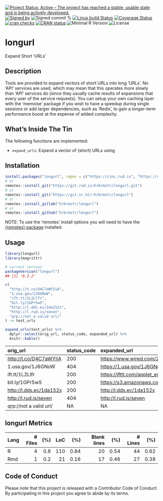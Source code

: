 
[![Project Status: Active – The project has reached a stable, usable
state and is being actively
developed.](https://www.repostatus.org/badges/latest/active.svg)](https://www.repostatus.org/#active)
[![Signed
by](https://img.shields.io/badge/Keybase-Verified-brightgreen.svg)](https://keybase.io/hrbrmstr)
![Signed commit
%](https://img.shields.io/badge/Signed_Commits-100%25-lightgrey.svg)
[![Linux build
Status](https://travis-ci.org/hrbrmstr/longurl.svg?branch=master)](https://travis-ci.org/hrbrmstr/longurl)
[![Coverage
Status](https://codecov.io/gh/hrbrmstr/longurl/branch/master/graph/badge.svg)](https://codecov.io/gh/hrbrmstr/longurl)
[![cran
checks](https://cranchecks.info/badges/worst/longurl)](https://cranchecks.info/pkgs/longurl)
[![CRAN
status](https://www.r-pkg.org/badges/version/longurl)](https://www.r-pkg.org/pkg/longurl)
![Minimal R
Version](https://img.shields.io/badge/R%3E%3D-3.6.0-blue.svg)
![License](https://img.shields.io/badge/License-MIT-blue.svg)

# longurl

Expand Short ‘URLs’

## Description

Tools are provided to expand vectors of short URLs into long ‘URLs’. No
‘API’ services are used, which may mean that this operates more slowly
than ‘API’ services do (since they usually cache results of expansions
that every user of the service requests). You can setup your own caching
layer with the ‘memoise’ package if you wish to have a speedup during
single sessions or add larger dependencies, such as ‘Redis’, to gain a
longer-term performance boost at the expense of added complexity.

## What’s Inside The Tin

The following functions are implemented:

  - `expand_urls`: Expand a vector of (short) URLs using

## Installation

``` r
install.packages("longurl", repos = c("https://cinc.rud.is", "https://cloud.r-project.org/"))
# or
remotes::install_git("https://git.rud.is/hrbrmstr/longurl.git")
# or
remotes::install_git("https://git.sr.ht/~hrbrmstr/longurl")
# or
remotes::install_gitlab("hrbrmstr/longurl")
# or
remotes::install_github("hrbrmstr/longurl")
```

NOTE: To use the ‘remotes’ install options you will need to have the
[{remotes} package](https://github.com/r-lib/remotes) installed.

## Usage

``` r
library(longurl)
library(magrittr)

# current version
packageVersion("longurl")
## [1] '0.3.2'
```

``` r
c(
  "http://t.co/D4C7aWYIiA",
  "1.usa.gov/1J6GNoW",
  "ift.tt/1L2Llfr",
  "bit.ly/1GPr5w5",
  "http://l.dds.ec/1da152x",
  "http://l.rud.is/seven",
  "qrp://not a valid url/"
) -> test_urls

expand_urls(test_urls) %>% 
  dplyr::select(orig_url, status_code, expanded_url) %>% 
  knitr::kable()
```

| orig\_url                 | status\_code | expanded\_url                                                                                              |
| :------------------------ | :----------- | :--------------------------------------------------------------------------------------------------------- |
| <http://t.co/D4C7aWYIiA>  | 200          | <https://www.wired.com/2015/06/airlines-security-hole-grounded-polish-planes/>                             |
| 1.usa.gov/1J6GNoW         | 404          | <https://1.usa.gov/1J6GNoW>                                                                                |
| ift.tt/1L2Llfr            | 200          | <https://ifttt.com/applet_embeds/299814p/image?width=660&height=340>                                       |
| bit.ly/1GPr5w5            | 200          | <https://s3.amazonaws.com/features.ifttt.com/blog_images/Channels/Weebly+final+banner+with+IFTTT+logo.png> |
| <http://l.dds.ec/1da152x> | 200          | <http://l.dds.ec/1da152x>                                                                                  |
| <http://l.rud.is/seven>   | 404          | <http://l.rud.is/seven>                                                                                    |
| qrp://not a valid url/    | NA           | NA                                                                                                         |

## longurl Metrics

| Lang | \# Files | (%) | LoC |  (%) | Blank lines |  (%) | \# Lines |  (%) |
| :--- | -------: | --: | --: | ---: | ----------: | ---: | -------: | ---: |
| R    |        4 | 0.8 | 110 | 0.84 |          20 | 0.54 |       44 | 0.62 |
| Rmd  |        1 | 0.2 |  21 | 0.16 |          17 | 0.46 |       27 | 0.38 |

## Code of Conduct

Please note that this project is released with a Contributor Code of
Conduct. By participating in this project you agree to abide by its
terms.

